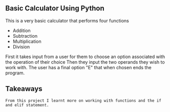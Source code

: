 ## Basic Calculator Using Python
This is a very basic calculator that performs four functions
- Addition 
- Subtraction
- Multiplication
- Division

First it takes input from a user for them to choose an option associated with the operation of their choice
Then they input the two operands they wish to work with.
The user has a final option "E" that when chosen ends the program.

## Takeaways
    From this project I learnt more on working with functions and the if and elif statement.